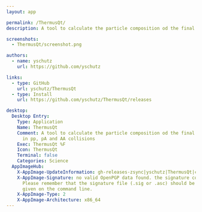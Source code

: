 ```yaml
---
layout: app

permalink: /ThermusQt/
description: A tool to calculate the particle composition od the final hadronic state in pp, pA and AA collisions

screenshots:
  - ThermusQt/screenshot.png

authors:
  - name: yschutz
    url: https://github.com/yschutz

links:
  - type: GitHub
    url: yschutz/ThermusQt
  - type: Install
    url: https://github.com/yschutz/ThermusQt/releases

desktop:
  Desktop Entry:
    Type: Application
    Name: ThermusQt
    Comment: A tool to calculate the particle composition od the final hadronic state
      in pp, pA and AA collisions
    Exec: ThermusQt %F
    Icon: ThermusQt
    Terminal: false
    Categories: Science
  AppImageHub:
    X-AppImage-UpdateInformation: gh-releases-zsync|yschutz|ThermusQt|continuous|ThermusQt*-x86_64.AppImage.zsync
    X-AppImage-Signature: no valid OpenPGP data found. the signature could not be verified.
      Please remember that the signature file (.sig or .asc) should be the first file
      given on the command line.
    X-AppImage-Type: 2
    X-AppImage-Architecture: x86_64
---
```

